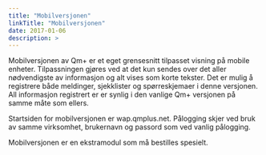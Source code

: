 ```yaml
---
title: "Mobilversjonen"
linkTitle: "Mobilversjonen"
date: 2017-01-06
description: >
---
```

Mobilversjonen av Qm+ er et eget grensesnitt tilpasset visning på mobile enheter. Tilpassningen gjøres ved at det kun sendes over det aller nødvendigste av informasjon og alt vises som korte tekster. Det er mulig å registrere både meldinger, sjekklister og spørreskjemaer i denne versjonen. All informasjon registrert er er synlig i den vanlige Qm+ versjonen på samme måte som ellers.

Startsiden for mobilversjonen er wap.qmplus.net. Pålogging skjer ved bruk av samme virksomhet, brukernavn og passord som ved vanlig pålogging.

Mobilversjonen er en ekstramodul som må bestilles spesielt.